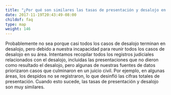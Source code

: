 ```yaml
---
title: "¿Por qué son similares las tasas de presentación y desalojo en mi área?"
date: 2017-11-19T20:43:49-08:00
childof: faq
type: map
weight: 146
---
```

Probablemente no sea porque casi todos los casos de desalojo terminan en desalojo, pero debido a nuestra incapacidad para reunir todos los casos de desalojo en su área. Intentamos recopilar todos los registros judiciales relacionados con el desalojo, incluidas las presentaciones que no dieron como resultado el desalojo, pero algunas de nuestras fuentes de datos priorizaron casos que culminaron en un juicio civil. Por ejemplo, en algunas áreas, los despidos no se registraron, lo que desinfló las cifras totales de presentación. Cuando esto sucede, las tasas de presentación y desalojo son muy similares.

